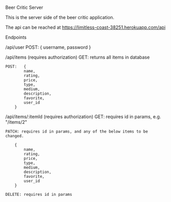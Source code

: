 Beer Critic Server

This is the server side of the beer critic application.

The api can be reached at https://limitless-coast-38251.herokuapp.com/api

Endpoints

/api/user
    POST:  { username, password }

/api/items (requires authorization)
    GET:   returns all items in database

    POST:   {
            name,
            rating,
            price,
            type,
            medium,
            description,
            favorite,
            user_id
        }

/api/items/:itemId (requires authorization)
    GET: requires id in params, e.g. "/items/2"

    PATCH: requires id in params, and any of the below items to be changed.

        {
            name,
            rating,
            price,
            type,
            medium,
            description,
            favorite,
            user_id
        }

    DELETE: requires id in params